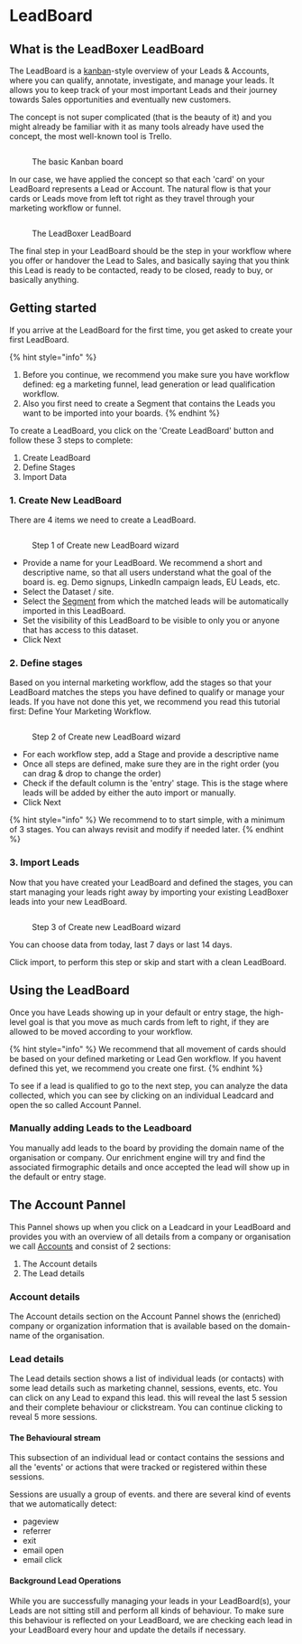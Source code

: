 # LeadBoard

## What is the LeadBoxer LeadBoard

The LeadBoard is a [kanban](https://en.wikipedia.org/wiki/Kanban)-style overview of your Leads & Accounts, where you can qualify, annotate, investigate, and manage your leads. It allows you to keep track of your most important Leads and their journey towards Sales opportunities and eventually new customers.

The concept is not super complicated (that is the beauty of it) and you might already be familiar with it as many tools already have used the concept, the most well-known tool is Trello.

<figure><img src="../.gitbook/assets/wat_is_kanban_.png" alt=""><figcaption><p>The basic Kanban board</p></figcaption></figure>

In our case, we have applied the concept so that each 'card' on your LeadBoard represents a Lead or Account. The natural flow is that your cards or Leads move from left tot right as they travel through your marketing workflow or funnel.&#x20;

<figure><img src="../.gitbook/assets/LeadBoxer_App.png" alt=""><figcaption><p>The LeadBoxer LeadBoard</p></figcaption></figure>

The final step in your LeadBoard should be the step in your workflow where you offer or handover the Lead to Sales, and basically saying that you think this Lead is ready to be contacted, ready to be closed, ready to buy, or basically anything.

## Getting started

If you arrive at the LeadBoard for the first time, you get asked to create your first LeadBoard.

{% hint style="info" %}
1. Before you continue, we recommend you make sure you have workflow defined: eg a marketing funnel, lead generation or lead qualification workflow.&#x20;
2. Also you first need to create a Segment that contains the Leads you want to be imported into your boards.&#x20;
{% endhint %}

To create a LeadBoard, you click on the 'Create LeadBoard' button and follow these 3 steps to complete:

1. Create LeadBoard
2. Define Stages
3. Import Data

### 1. Create New LeadBoard

There are 4 items we need to create a LeadBoard.

<figure><img src="../.gitbook/assets/LeadBoxer_App (1).png" alt=""><figcaption><p>Step 1 of Create new LeadBoard wizard</p></figcaption></figure>

* Provide a name for your LeadBoard. We recommend a short and descriptive name, so that all users understand what the goal of the board is. eg. Demo signups, LinkedIn campaign leads, EU Leads, etc.
* Select the Dataset / site.&#x20;
* Select the [Segment](elements/task-lists.md) from which the matched leads will be automatically imported in this LeadBoard.
* Set the visibility of this LeadBoard to be visible to only you or anyone that has access to this dataset.
* Click Next

### 2. Define stages

Based on you internal marketing workflow, add the stages so that your LeadBoard matches the steps you have defined to qualify or manage your leads. If you have not done this yet, we recommend you read this tutorial first: Define Your Marketing Workflow.&#x20;

<figure><img src="../.gitbook/assets/LeadBoxer_App (2).png" alt=""><figcaption><p>Step 2 of Create new LeadBoard wizard</p></figcaption></figure>

* For each workflow step, add a Stage and provide a descriptive name
* Once all steps are defined, make sure they are in the right order (you can drag & drop to change the order)&#x20;
* Check if the default column is the 'entry' stage. This is the stage where leads will be added by either the auto import or manually.
* Click Next

{% hint style="info" %}
We recommend to to start simple, with a minimum of 3 stages. You can always revisit and modify if needed later.&#x20;
{% endhint %}

### 3. Import Leads

Now that you have created your LeadBoard and defined the stages, you can start managing your leads right away by importing your existing LeadBoxer leads into your new LeadBoard.

<figure><img src="../.gitbook/assets/Notification_Center.png" alt=""><figcaption><p>Step 3 of Create new LeadBoard wizard</p></figcaption></figure>

You can choose data from today, last 7 days or last 14 days.

Click import, to perform this step or skip and start with a clean LeadBoard.

## Using the LeadBoard

Once you have Leads showing up in your default or entry stage, the high-level goal is that you  move as much cards from left to right, if they are allowed to be moved according to your workflow.&#x20;

{% hint style="info" %}
We recommend that all movement of cards should be based on your defined marketing or Lead Gen workflow. If you havent defined this yet, we recommend you create one first.&#x20;
{% endhint %}

To see if a lead is qualified to go to the next step, you can analyze the data collected, which you can see by clicking on an individual Leadcard and open the so called Account Pannel.

### Manually adding Leads to the Leadboard

You manually add leads to the board by providing the domain name of the organisation or company. Our enrichment engine will try and find the associated firmographic details and once accepted the lead will show up in the default or entry stage.

## The Account Pannel

This Pannel shows up when you click on a Leadcard in your LeadBoard and provides you with an overview of all details from a company or organisation we call [Accounts](projects.md#what-are-accounts) and consist of 2 sections:

1. The Account details
2. The Lead details

### Account details

The Account details section on the Account Pannel shows the (enriched) company or organization information that is available based on the domain-name of the organisation.

### Lead details

The Lead details section shows a list of individual leads (or contacts) with some lead details such as marketing channel, sessions, events, etc. You can click on any Lead to expand this lead. this will reveal the last 5 session and their complete behaviour or clickstream. You can continue clicking to reveal 5 more sessions.&#x20;

#### &#x20;The Behavioural stream&#x20;

This subsection of an individual lead or contact contains the sessions and all the 'events' or actions that were tracked or registered within these sessions.&#x20;

Sessions are usually a group of events. and there are several kind of events that we automatically detect:

* pageview
* referrer
* exit&#x20;
* email open
* email click



#### Background Lead Operations

While you are successfully managing your leads in your LeadBoard(s), your Leads are not sitting still and perform all kinds of behaviour. To make sure this behaviour is reflected on your LeadBoard, we are checking each lead in your LeadBoard every hour and update the details if necessary.

&#x20;

